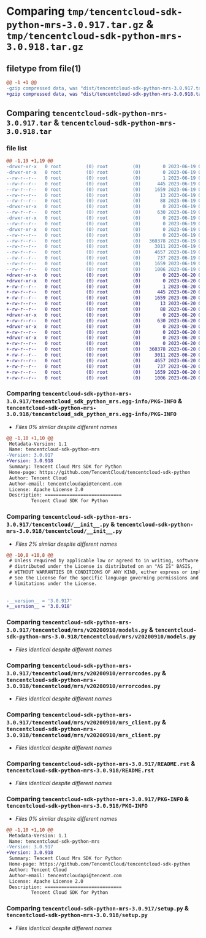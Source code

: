 # Comparing `tmp/tencentcloud-sdk-python-mrs-3.0.917.tar.gz` & `tmp/tencentcloud-sdk-python-mrs-3.0.918.tar.gz`

## filetype from file(1)

```diff
@@ -1 +1 @@
-gzip compressed data, was "dist/tencentcloud-sdk-python-mrs-3.0.917.tar", last modified: Mon Jun 19 00:29:39 2023, max compression
+gzip compressed data, was "dist/tencentcloud-sdk-python-mrs-3.0.918.tar", last modified: Tue Jun 20 02:44:45 2023, max compression
```

## Comparing `tencentcloud-sdk-python-mrs-3.0.917.tar` & `tencentcloud-sdk-python-mrs-3.0.918.tar`

### file list

```diff
@@ -1,19 +1,19 @@
-drwxr-xr-x   0 root         (0) root         (0)        0 2023-06-19 00:29:39.000000 tencentcloud-sdk-python-mrs-3.0.917/
-drwxr-xr-x   0 root         (0) root         (0)        0 2023-06-19 00:29:39.000000 tencentcloud-sdk-python-mrs-3.0.917/tencentcloud_sdk_python_mrs.egg-info/
--rw-r--r--   0 root         (0) root         (0)        1 2023-06-19 00:29:39.000000 tencentcloud-sdk-python-mrs-3.0.917/tencentcloud_sdk_python_mrs.egg-info/dependency_links.txt
--rw-r--r--   0 root         (0) root         (0)      445 2023-06-19 00:29:39.000000 tencentcloud-sdk-python-mrs-3.0.917/tencentcloud_sdk_python_mrs.egg-info/SOURCES.txt
--rw-r--r--   0 root         (0) root         (0)     1659 2023-06-19 00:29:39.000000 tencentcloud-sdk-python-mrs-3.0.917/tencentcloud_sdk_python_mrs.egg-info/PKG-INFO
--rw-r--r--   0 root         (0) root         (0)       13 2023-06-19 00:29:39.000000 tencentcloud-sdk-python-mrs-3.0.917/tencentcloud_sdk_python_mrs.egg-info/top_level.txt
--rw-r--r--   0 root         (0) root         (0)       88 2023-06-19 00:29:39.000000 tencentcloud-sdk-python-mrs-3.0.917/setup.cfg
-drwxr-xr-x   0 root         (0) root         (0)        0 2023-06-19 00:29:39.000000 tencentcloud-sdk-python-mrs-3.0.917/tencentcloud/
--rw-r--r--   0 root         (0) root         (0)      630 2023-06-19 00:29:39.000000 tencentcloud-sdk-python-mrs-3.0.917/tencentcloud/__init__.py
-drwxr-xr-x   0 root         (0) root         (0)        0 2023-06-19 00:29:39.000000 tencentcloud-sdk-python-mrs-3.0.917/tencentcloud/mrs/
--rw-r--r--   0 root         (0) root         (0)        0 2023-06-19 00:29:39.000000 tencentcloud-sdk-python-mrs-3.0.917/tencentcloud/mrs/__init__.py
-drwxr-xr-x   0 root         (0) root         (0)        0 2023-06-19 00:29:39.000000 tencentcloud-sdk-python-mrs-3.0.917/tencentcloud/mrs/v20200910/
--rw-r--r--   0 root         (0) root         (0)        0 2023-06-19 00:29:39.000000 tencentcloud-sdk-python-mrs-3.0.917/tencentcloud/mrs/v20200910/__init__.py
--rw-r--r--   0 root         (0) root         (0)   360378 2023-06-19 00:29:39.000000 tencentcloud-sdk-python-mrs-3.0.917/tencentcloud/mrs/v20200910/models.py
--rw-r--r--   0 root         (0) root         (0)     3011 2023-06-19 00:29:39.000000 tencentcloud-sdk-python-mrs-3.0.917/tencentcloud/mrs/v20200910/errorcodes.py
--rw-r--r--   0 root         (0) root         (0)     4657 2023-06-19 00:29:39.000000 tencentcloud-sdk-python-mrs-3.0.917/tencentcloud/mrs/v20200910/mrs_client.py
--rw-r--r--   0 root         (0) root         (0)      737 2023-06-19 00:29:39.000000 tencentcloud-sdk-python-mrs-3.0.917/README.rst
--rw-r--r--   0 root         (0) root         (0)     1659 2023-06-19 00:29:39.000000 tencentcloud-sdk-python-mrs-3.0.917/PKG-INFO
--rw-r--r--   0 root         (0) root         (0)     1006 2023-06-19 00:29:39.000000 tencentcloud-sdk-python-mrs-3.0.917/setup.py
+drwxr-xr-x   0 root         (0) root         (0)        0 2023-06-20 02:44:45.000000 tencentcloud-sdk-python-mrs-3.0.918/
+drwxr-xr-x   0 root         (0) root         (0)        0 2023-06-20 02:44:45.000000 tencentcloud-sdk-python-mrs-3.0.918/tencentcloud_sdk_python_mrs.egg-info/
+-rw-r--r--   0 root         (0) root         (0)        1 2023-06-20 02:44:45.000000 tencentcloud-sdk-python-mrs-3.0.918/tencentcloud_sdk_python_mrs.egg-info/dependency_links.txt
+-rw-r--r--   0 root         (0) root         (0)      445 2023-06-20 02:44:45.000000 tencentcloud-sdk-python-mrs-3.0.918/tencentcloud_sdk_python_mrs.egg-info/SOURCES.txt
+-rw-r--r--   0 root         (0) root         (0)     1659 2023-06-20 02:44:45.000000 tencentcloud-sdk-python-mrs-3.0.918/tencentcloud_sdk_python_mrs.egg-info/PKG-INFO
+-rw-r--r--   0 root         (0) root         (0)       13 2023-06-20 02:44:45.000000 tencentcloud-sdk-python-mrs-3.0.918/tencentcloud_sdk_python_mrs.egg-info/top_level.txt
+-rw-r--r--   0 root         (0) root         (0)       88 2023-06-20 02:44:45.000000 tencentcloud-sdk-python-mrs-3.0.918/setup.cfg
+drwxr-xr-x   0 root         (0) root         (0)        0 2023-06-20 02:44:45.000000 tencentcloud-sdk-python-mrs-3.0.918/tencentcloud/
+-rw-r--r--   0 root         (0) root         (0)      630 2023-06-20 02:44:44.000000 tencentcloud-sdk-python-mrs-3.0.918/tencentcloud/__init__.py
+drwxr-xr-x   0 root         (0) root         (0)        0 2023-06-20 02:44:45.000000 tencentcloud-sdk-python-mrs-3.0.918/tencentcloud/mrs/
+-rw-r--r--   0 root         (0) root         (0)        0 2023-06-20 02:44:44.000000 tencentcloud-sdk-python-mrs-3.0.918/tencentcloud/mrs/__init__.py
+drwxr-xr-x   0 root         (0) root         (0)        0 2023-06-20 02:44:45.000000 tencentcloud-sdk-python-mrs-3.0.918/tencentcloud/mrs/v20200910/
+-rw-r--r--   0 root         (0) root         (0)        0 2023-06-20 02:44:44.000000 tencentcloud-sdk-python-mrs-3.0.918/tencentcloud/mrs/v20200910/__init__.py
+-rw-r--r--   0 root         (0) root         (0)   360378 2023-06-20 02:44:44.000000 tencentcloud-sdk-python-mrs-3.0.918/tencentcloud/mrs/v20200910/models.py
+-rw-r--r--   0 root         (0) root         (0)     3011 2023-06-20 02:44:44.000000 tencentcloud-sdk-python-mrs-3.0.918/tencentcloud/mrs/v20200910/errorcodes.py
+-rw-r--r--   0 root         (0) root         (0)     4657 2023-06-20 02:44:44.000000 tencentcloud-sdk-python-mrs-3.0.918/tencentcloud/mrs/v20200910/mrs_client.py
+-rw-r--r--   0 root         (0) root         (0)      737 2023-06-20 02:44:44.000000 tencentcloud-sdk-python-mrs-3.0.918/README.rst
+-rw-r--r--   0 root         (0) root         (0)     1659 2023-06-20 02:44:45.000000 tencentcloud-sdk-python-mrs-3.0.918/PKG-INFO
+-rw-r--r--   0 root         (0) root         (0)     1006 2023-06-20 02:44:44.000000 tencentcloud-sdk-python-mrs-3.0.918/setup.py
```

### Comparing `tencentcloud-sdk-python-mrs-3.0.917/tencentcloud_sdk_python_mrs.egg-info/PKG-INFO` & `tencentcloud-sdk-python-mrs-3.0.918/tencentcloud_sdk_python_mrs.egg-info/PKG-INFO`

 * *Files 0% similar despite different names*

```diff
@@ -1,10 +1,10 @@
 Metadata-Version: 1.1
 Name: tencentcloud-sdk-python-mrs
-Version: 3.0.917
+Version: 3.0.918
 Summary: Tencent Cloud Mrs SDK for Python
 Home-page: https://github.com/TencentCloud/tencentcloud-sdk-python
 Author: Tencent Cloud
 Author-email: tencentcloudapi@tencent.com
 License: Apache License 2.0
 Description: ============================
         Tencent Cloud SDK for Python
```

### Comparing `tencentcloud-sdk-python-mrs-3.0.917/tencentcloud/__init__.py` & `tencentcloud-sdk-python-mrs-3.0.918/tencentcloud/__init__.py`

 * *Files 2% similar despite different names*

```diff
@@ -10,8 +10,8 @@
 # Unless required by applicable law or agreed to in writing, software
 # distributed under the License is distributed on an "AS IS" BASIS,
 # WITHOUT WARRANTIES OR CONDITIONS OF ANY KIND, either express or implied.
 # See the License for the specific language governing permissions and
 # limitations under the License.
 
 
-__version__ = '3.0.917'
+__version__ = '3.0.918'
```

### Comparing `tencentcloud-sdk-python-mrs-3.0.917/tencentcloud/mrs/v20200910/models.py` & `tencentcloud-sdk-python-mrs-3.0.918/tencentcloud/mrs/v20200910/models.py`

 * *Files identical despite different names*

### Comparing `tencentcloud-sdk-python-mrs-3.0.917/tencentcloud/mrs/v20200910/errorcodes.py` & `tencentcloud-sdk-python-mrs-3.0.918/tencentcloud/mrs/v20200910/errorcodes.py`

 * *Files identical despite different names*

### Comparing `tencentcloud-sdk-python-mrs-3.0.917/tencentcloud/mrs/v20200910/mrs_client.py` & `tencentcloud-sdk-python-mrs-3.0.918/tencentcloud/mrs/v20200910/mrs_client.py`

 * *Files identical despite different names*

### Comparing `tencentcloud-sdk-python-mrs-3.0.917/README.rst` & `tencentcloud-sdk-python-mrs-3.0.918/README.rst`

 * *Files identical despite different names*

### Comparing `tencentcloud-sdk-python-mrs-3.0.917/PKG-INFO` & `tencentcloud-sdk-python-mrs-3.0.918/PKG-INFO`

 * *Files 0% similar despite different names*

```diff
@@ -1,10 +1,10 @@
 Metadata-Version: 1.1
 Name: tencentcloud-sdk-python-mrs
-Version: 3.0.917
+Version: 3.0.918
 Summary: Tencent Cloud Mrs SDK for Python
 Home-page: https://github.com/TencentCloud/tencentcloud-sdk-python
 Author: Tencent Cloud
 Author-email: tencentcloudapi@tencent.com
 License: Apache License 2.0
 Description: ============================
         Tencent Cloud SDK for Python
```

### Comparing `tencentcloud-sdk-python-mrs-3.0.917/setup.py` & `tencentcloud-sdk-python-mrs-3.0.918/setup.py`

 * *Files identical despite different names*

